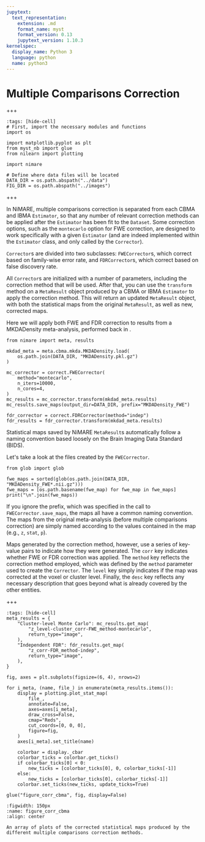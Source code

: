 ```yaml
---
jupytext:
  text_representation:
    extension: .md
    format_name: myst
    format_version: 0.13
    jupytext_version: 1.10.3
kernelspec:
  display_name: Python 3
  language: python
  name: python3
---
```


# Multiple Comparisons Correction

+++

```{code-cell} ipython3
:tags: [hide-cell]
# First, import the necessary modules and functions
import os

import matplotlib.pyplot as plt
from myst_nb import glue
from nilearn import plotting

import nimare

# Define where data files will be located
DATA_DIR = os.path.abspath("../data")
FIG_DIR = os.path.abspath("../images")
```

+++

In NiMARE, multiple comparisons correction is separated from each CBMA and IBMA `Estimator`, so that any number of relevant correction methods can be applied after the `Estimator` has been fit to the `Dataset`.
Some correction options, such as the `montecarlo` option for FWE correction, are designed to work specifically with a given `Estimator` (and are indeed implemented within the `Estimator` class, and only called by the `Corrector`).

`Corrector`s are divided into two subclasses: `FWECorrector`s, which correct based on family-wise error rate, and `FDRCorrector`s, which correct based on false discovery rate.

All `Corrector`s are initialized with a number of parameters, including the correction method that will be used.
After that, you can use the `transform` method on a `MetaResult` object produced by a CBMA or IBMA `Estimator` to apply the correction method.
This will return an updated `MetaResult` object, with both the statistical maps from the original `MetaResult`, as well as new, corrected maps.

Here we will apply both FWE and FDR correction to results from a MKDADensity meta-analysis, performed back in [](content:cbma:mkdad).

```{code-cell} ipython3
from nimare import meta, results

mkdad_meta = meta.cbma.mkda.MKDADensity.load(
    os.path.join(DATA_DIR, "MKDADensity.pkl.gz")
)

mc_corrector = correct.FWECorrector(
    method="montecarlo",
    n_iters=10000,
    n_cores=4,
)
mc_results = mc_corrector.transform(mkdad_meta.results)
mc_results.save_maps(output_dir=DATA_DIR, prefix="MKDADensity_FWE")

fdr_corrector = correct.FDRCorrector(method="indep")
fdr_results = fdr_corrector.transform(mkdad_meta.results)
```

Statistical maps saved by NiMARE `MetaResult`s automatically follow a naming convention based loosely on the Brain Imaging Data Standard (BIDS).

Let's take a look at the files created by the `FWECorrector`.

```{code-cell} ipython3
from glob import glob

fwe_maps = sorted(glob(os.path.join(DATA_DIR, "MKDADensity_FWE*.nii.gz")))
fwe_maps = [os.path.basename(fwe_map) for fwe_map in fwe_maps]
print("\n".join(fwe_maps))
```

If you ignore the prefix, which was specified in the call to `FWECorrector.save_maps`, the maps all have a common naming convention.
The maps from the original meta-analysis (before multiple comparisons correction) are simply named according to the values contained in the map (e.g., `z`, `stat`, `p`).

Maps generated by the correction method, however, use a series of key-value pairs to indicate how they were generated.
The `corr` key indicates whether FWE or FDR correction was applied.
The `method` key reflects the correction method employed, which was defined by the `method` parameter used to create the `Corrector`.
The `level` key simply indicates if the map was corrected at the voxel or cluster level.
Finally, the `desc` key reflects any necessary description that goes beyond what is already covered by the other entities.

+++

```{code-cell} ipython3
:tags: [hide-cell]
meta_results = {
    "Cluster-level Monte Carlo": mc_results.get_map(
        "z_level-cluster_corr-FWE_method-montecarlo",
        return_type="image",
    ),
    "Independent FDR": fdr_results.get_map(
        "z_corr-FDR_method-indep",
        return_type="image",
    ),
}

fig, axes = plt.subplots(figsize=(6, 4), nrows=2)

for i_meta, (name, file_) in enumerate(meta_results.items()):
    display = plotting.plot_stat_map(
        file_,
        annotate=False,
        axes=axes[i_meta],
        draw_cross=False,
        cmap="Reds",
        cut_coords=[0, 0, 0],
        figure=fig,
    )
    axes[i_meta].set_title(name)

    colorbar = display._cbar
    colorbar_ticks = colorbar.get_ticks()
    if colorbar_ticks[0] < 0:
        new_ticks = [colorbar_ticks[0], 0, colorbar_ticks[-1]]
    else:
        new_ticks = [colorbar_ticks[0], colorbar_ticks[-1]]
    colorbar.set_ticks(new_ticks, update_ticks=True)

glue("figure_corr_cbma", fig, display=False)
```

```{glue:figure} figure_corr_cbma
:figwidth: 150px
:name: figure_corr_cbma
:align: center

An array of plots of the corrected statistical maps produced by the different multiple comparisons correction methods.
```
